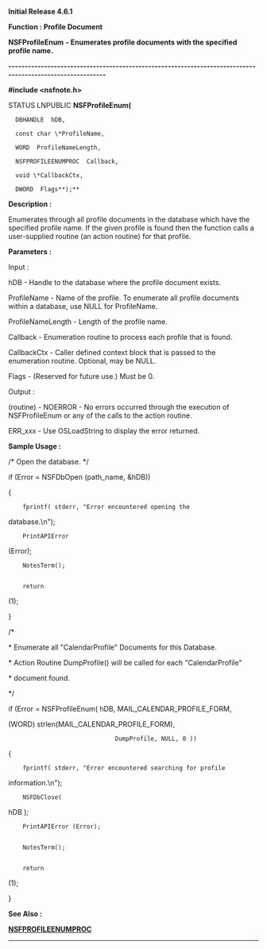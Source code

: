 




<!--
 /\* Font Definitions \*/
 @font-face
 {font-family:Courier;
 panose-1:2 7 4 9 2 2 5 2 4 4;}
@font-face
 {font-family:Helv;
 panose-1:2 11 6 4 2 2 2 3 2 4;}
@font-face
 {font-family:"Cambria Math";
 panose-1:2 4 5 3 5 4 6 3 2 4;}
 /\* Style Definitions \*/
 p.MsoNormal, li.MsoNormal, div.MsoNormal
 {margin-top:0cm;
 margin-right:0cm;
 margin-bottom:8.0pt;
 margin-left:0cm;
 line-height:107%;
 font-size:11.0pt;
 font-family:"Calibri",sans-serif;}
.MsoChpDefault
 {font-size:11.0pt;}
.MsoPapDefault
 {margin-bottom:8.0pt;
 line-height:107%;}
 /\* Page Definitions \*/
 @page WordSection1
 {size:612.0pt 792.0pt;
 margin:72.0pt 72.0pt 72.0pt 72.0pt;}
div.WordSection1
 {page:WordSection1;}
-->




**Initial Release 4.6.1**



**Function : Profile Document**



**NSFProfileEnum** **-
Enumerates profile documents with the specified profile name.**


**----------------------------------------------------------------------------------------------------------**



**#include <nsfnote.h>**



STATUS
LNPUBLIC **NSFProfileEnum(**  

      DBHANDLE  hDB,  

      const char \*ProfileName,  

      WORD  ProfileNameLength,  

      NSFPROFILEENUMPROC  Callback,  

      void \*CallbackCtx,  

      DWORD  Flags**);**



**Description :**



Enumerates
through all profile documents in the database which have the specified profile
name.  If the given profile is found then the function calls a user-supplied
routine (an action routine) for that profile. 


 


**Parameters :**



Input :  

hDB  -  Handle to the database where the profile document exists.  

  

ProfileName  -  Name of the profile.  To enumerate all profile documents within
a database, use NULL for ProfileName.  

  

ProfileNameLength  -  Length of the profile name.  

  

Callback  -  Enumeration routine to process each profile that is found.  

  

CallbackCtx  -  Caller defined context block that is passed to the enumeration
routine.  Optional, may be NULL.  

  

Flags  -  (Reserved for future use.)  Must be 0.  

  




Output :  

(routine)  -  NOERROR - No errors occurred through the execution of
NSFProfileEnum or any of the calls to the action routine.  

ERR\_xxx - Use OSLoadString to display the error returned.  

  

  




 **Sample Usage :**



/\* Open the
database. \*/  

      

if (Error = NSFDbOpen (path\_name, &hDB))  

{  

        fprintf( stderr, "Error encountered opening the
database.\n");


        PrintAPIError
(Error);  


        NotesTerm();


        return
(1);


}


/\* 


 \*
Enumerate all "CalendarProfile" Documents for this Database. 


 \* Action
Routine DumpProfile() will be called for each "CalendarProfile"


 \* document
found.


 \*/


if (Error =
NSFProfileEnum( hDB, MAIL\_CALENDAR\_PROFILE\_FORM,


                                 
(WORD) strlen(MAIL\_CALENDAR\_PROFILE\_FORM),  

                                  DumpProfile, NULL, 0 ))  

{  

        fprintf( stderr, "Error encountered searching for profile
information.\n");


        NSFDbClose(
hDB );  

        PrintAPIError (Error);  


        NotesTerm();


        return
(1);


}


 **See Also :**


**[NSFPROFILEENUMPROC](NSFPROFILEENUMPROC.md)**



----------------------------------------------------------------------------------------------------------


 





